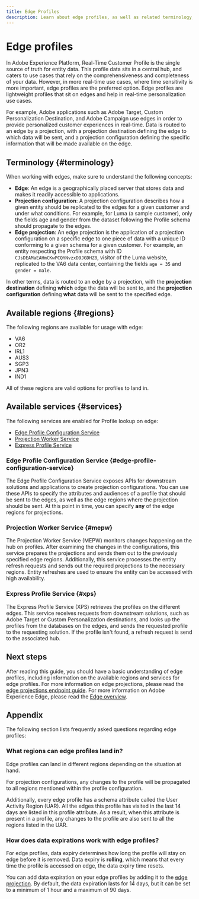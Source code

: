 ```yaml
---
title: Edge Profiles
description: Learn about edge profiles, as well as related terminology, available regions for edge profiles, as well as available services for edge profiles.
---
```


# Edge profiles

In Adobe Experience Platform, Real-Time Customer Profile is the single source of truth for entity data. This profile data sits in a central hub, and caters to use cases that rely on the comprehensiveness and completeness of your data. However, in more real-time use cases, where time sensitivity is more important, edge profiles are the preferred option. Edge profiles are lightweight profiles that sit on edges and help in real-time personalization use cases. 

For example, Adobe applications such as Adobe Target, Custom Personalization Destination, and Adobe Campaign use edges in order to provide personalized customer experiences in real-time. Data is routed to an edge by a projection, with a projection destination defining the edge to which data will be sent, and a projection configuration defining the specific information that will be made available on the edge. 

## Terminology {#terminology}

When working with edges, make sure to understand the following concepts:

- **Edge**: An edge is a geographically placed server that stores data and makes it readily accessible to applications.
- **Projection configuration**: A projection configuration describes how a given entity should be replicated to the edges for a given customer and under what conditions. For example, for Luma (a sample customer), only the fields age and gender from the dataset following the Profile schema should propagate to the edges.
- **Edge projection**: An edge projection is the application of a projection configuration on a specific edge to one piece of data with a unique ID conforming to a given schema for a given customer. For example, an entity respecting the Profile schema with ID `CJsDEAMaEAHmCKwPCQYNvzxD9JGDHZ8`, visitor of the Luma website, replicated to the VA6 data center, containing the fields `age = 35` and `gender = male`.

In other terms, data is routed to an edge by a projection, with the **projection destination** defining **which** edge the data will be sent to, and the **projection configuration** defining **what** data will be sent to the specified edge.

## Available regions {#regions}

The following regions are available for usage with edge:

- VA6
- OR2
- IRL1
- AUS3
- SGP3
- JPN3
- IND1

All of these regions are valid options for profiles to land in. 

## Available services {#services}

The following services are enabled for Profile lookup on edge:

- [Edge Profile Configuration Service](#edge-profile-configuration-service)
- [Projection Worker Service](#mepw)
- [Express Profile Service](#xps)

### Edge Profile Configuration Service {#edge-profile-configuration-service}

The Edge Profile Configuration Service exposes APIs for downstream solutions and applications to create projection configurations. You can use these APIs to specify the attributes and audiences of a profile that should be sent to the edges, as well as the edge regions where the projection should be sent. At this point in time, you can specify **any** of the edge regions for projections.

### Projection Worker Service {#mepw}

The Projection Worker Service (MEPW) monitors changes happening on the hub on profiles. After examining the changes in the configurations, this service prepares the projections and sends them out to the previously specified edge regions. Additionally, this service processes the entity refresh requests and sends out the required projections to the necessary regions. Entity refreshes are used to ensure the entity can be accessed with high availability.

### Express Profile Service {#xps}

The Express Profile Service (XPS) retrieves the profiles on the different edges. This service receives requests from downstream solutions, such as Adobe Target or Custom Personalization destinations, and looks up the profiles from the databases on the edges, and sends the requested profile to the requesting solution. If the profile isn't found, a refresh request is send to the associated hub.

## Next steps

After reading this guide, you should have a basic understanding of edge profiles, including information on the available regions and services for edge profiles. For more information on edge projections, please read the [edge projections endpoint guide](./api/edge-projections.md). For more information on Adobe Experience Edge, please read the [Edge overview](../edge/home.md).

## Appendix

The following section lists frequently asked questions regarding edge profiles:

### What regions can edge profiles land in?

Edge profiles can land in different regions depending on the situation at hand.

For projection configurations, any changes to the profile will be propagated to all regions mentioned within the profile configuration.

Additionally, every edge profile has a schema attribute called the User Activity Region (UAR). All the edges this profile has visited in the last 14 days are listed in this profile attribute. As a result, when this attribute is present in a profile, any changes to the profile are also sent to all the regions listed in the UAR.

### How does data expirations work with edge profiles?

For edge profiles, data expiry determines how long the profile will stay on edge before it is removed. Data expiry is **rolling**, which means that every time the profile is accessed on edge, the data expiry time resets.

You can add data expiration on your edge profiles by adding it to the [edge projection](./api/edge-projections.md). By default, the data expiration lasts for 14 days, but it can be set to a minimum of 1 hour and a maximum of 90 days.
